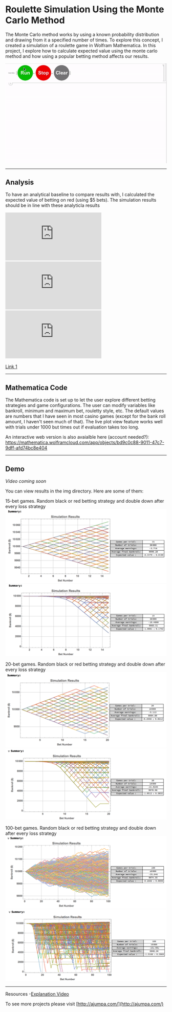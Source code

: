 # Roulette Simulation Using the Monte Carlo Method

The Monte Carlo method works by using a known probability distribution and drawing from it a specified number of times. To explore this concept, I created a simulation of a roulette game in Wolfram Mathematica. In this project, I explore how to calculate expected value using the monte carlo method and how using a popular betting method affects our results.

![gif](/img/simGif.gif)


----
## Analysis
To have an analytical baseline to compare results with, I calculated the expected value of betting on red (using $5 bets). The simulation results should be in line with these analyticla results

![Eq1](https://latex.codecogs.com/gif.latex?E%28X%29%3D%5Csum%20%28P%28x%29%5Ccdot%20x%29)<br>
![Eq2](https://latex.codecogs.com/gif.latex?E%28X%29%3DP_%7Bwin%7D%20%5Ccdot%20Payout%20&plus;%20P_%7Blose%7D%20%5Ccdot%20Bet)<br>
![Eq3](https://latex.codecogs.com/gif.latex?E%28X%29%3D%28%5Cfrac%7B18%7D%7B38%7D%29%285%29%20&plus;%20%28%5Cfrac%7B20%7D%7B38%7D%29%28-5%29%20%3D%20-0.263158)

[Link 1](https://en.wikipedia.org/wiki/Monte_Carlo_method)



----
## Mathematica Code

The Mathematica code is set up to let the user explore different betting strategies and game configurations. The user can modify variables like bankroll, minimum and maximum bet, rouletty style, etc. The default values are numbers that I have seen in most casino games (except for the bank roll amount, I haven't seen much of that). The live plot view feature works well with trials under 1000 but times out if evaluation takes too long. 

An interactive web version is also avaialble here (account needed?): https://mathematica.wolframcloud.com/app/objects/bd9c0c88-9011-47c7-9dff-afd74bc8e404

----
## Demo

*Video coming soon*

You can view results in the img directory. Here are some of them:

15-bet games. Random black or red betting strategy and double down after every loss strategy
![randomBet15Games](/img/randomBet15Games.png)
![doubleDown15Games](/img/doubleDown15Games.png)

20-bet games. Random black or red betting strategy and double down after every loss strategy
![randomBet20Games](/img/randomBet20Games.png)
![doubleDown20Games](/img/doubleDown20Games.png)

100-bet games. Random black or red betting strategy and double down after every loss strategy
![randomBet100Games](/img/randomBet100Games.png)
![doubleDown100Games](/img/doubleDown100Games.png)

----

Resources
-[Explanation Video](https://youtu.be/OgO1gpXSUzU)


To see more projects please visit [http://ajumpa.com/](http://ajumpa.com/)

